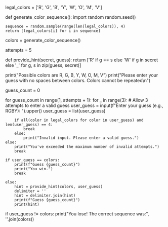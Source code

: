 legal_colors = ['R', 'G', 'B', 'Y', 'W', 'O', 'M', 'V']


def generate_color_sequence():
    import random
    random.seed()

    sequence = random.sample(range(len(legal_colors)), 4)
    return [legal_colors[i] for i in sequence]

colors = generate_color_sequence()

attempts = 5

def provide_hint(secret, guess):
    return ['R' if g == s else 'W' if g in secret else '_' for g, s in zip(guess, secret)]

print("Possible colors are R, G, B, Y, W, O, M, V")
print("Please enter your guess with no spaces between colors. Colors cannot be repeated\n")

guess_count = 0

for guess_count in range(1, attempts + 1):
    for _ in range(3):  # Allow 3 attempts to enter a valid guess
        user_guess = input(f"Enter your guess (e.g., RGBY): ").upper()
        user_guess = list(user_guess)

        if all(color in legal_colors for color in user_guess) and len(user_guess) == 4:
            break
        else:
            print("Invalid input. Please enter a valid guess.")
    else:
        print("You've exceeded the maximum number of invalid attempts.")
        break

    if user_guess == colors:
        print(f"Guess {guess_count}")
        print("You win.")
        break

    else:
        hint = provide_hint(colors, user_guess)
        delimiter = ''
        hint = delimiter.join(hint)
        print(f"Guess {guess_count}")
        print(hint)

if user_guess != colors:
    print("You lose! The correct sequence was:", ''.join(colors))
      
